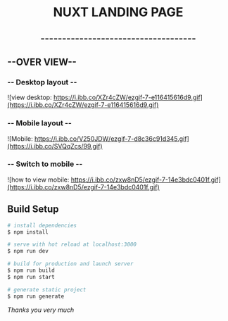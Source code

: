 <h1 align="center">NUXT LANDING PAGE</h1>
<h2 align="center"> ------------------------------------ </h2>

## --OVER VIEW--
### -- Desktop layout --

![view desktop: https://i.ibb.co/XZr4cZW/ezgif-7-e116415616d9.gif](https://i.ibb.co/XZr4cZW/ezgif-7-e116415616d9.gif)

### -- Mobile layout --

![Mobile: https://i.ibb.co/V250JDW/ezgif-7-d8c36c91d345.gif](https://i.ibb.co/SVQqZcs/99.gif)

### -- Switch to mobile --

![how to view mobile: https://i.ibb.co/zxw8nD5/ezgif-7-14e3bdc0401f.gif](https://i.ibb.co/zxw8nD5/ezgif-7-14e3bdc0401f.gif)


## Build Setup

```bash
# install dependencies
$ npm install

# serve with hot reload at localhost:3000
$ npm run dev

# build for production and launch server
$ npm run build
$ npm run start

# generate static project
$ npm run generate
```

<i>Thanks you very much</i>
